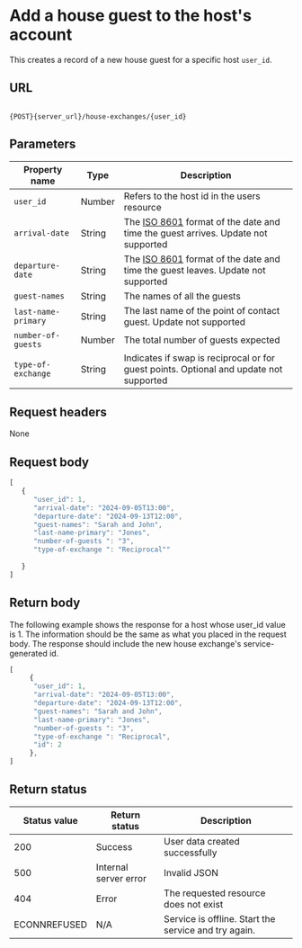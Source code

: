 # Add a house guest to the host's account

This creates a record of a new house guest for a specific host `user_id`.

## URL

```shell

{POST}{server_url}/house-exchanges/{user_id}
```

## Parameters

| Property name | Type | Description |
| ------------- | ----------- | ----------- |
| `user_id` | Number | Refers to the host id in the users resource |
| `arrival-date` | String | The [ISO 8601](https://en.wikipedia.org/wiki/ISO_8601) format of the date and time the guest arrives. Update not supported |
| `departure-date` | String | The [ISO 8601](https://en.wikipedia.org/wiki/ISO_8601) format of the date and time the guest leaves. Update not supported |
| `guest-names` | String |The names of all the guests |
| `last-name-primary` | String |The last name of the point of contact guest. Update not supported |
| `number-of-guests` | Number |The total number of guests expected |
| `type-of-exchange` | String |Indicates if swap is reciprocal or for guest points. Optional and update not supported |

## Request headers

None

## Request body

```js
[
   {
      "user_id": 1,
      "arrival-date": "2024-09-05T13:00",
      "departure-date": "2024-09-13T12:00", 
      "guest-names": "Sarah and John",
      "last-name-primary": "Jones",
      "number-of-guests ": "3",
      "type-of-exchange ": "Reciprocal"" 
    
   }
]
```

## Return body

The following example shows the response for a host whose user_id value is 1. The information should be the same as what you placed in the request body. The response should include the new house exchange's service-generated id.

```js
[
     {
      "user_id": 1,
      "arrival-date": "2024-09-05T13:00",
      "departure-date": "2024-09-13T12:00", 
      "guest-names": "Sarah and John",
      "last-name-primary": "Jones",
      "number-of-guests ": "3",
      "type-of-exchange ": "Reciprocal",  
      "id": 2
     },
]
```

## Return status

| Status value | Return status | Description |
| ------------- | ----------- | ----------- |
| 200 | Success | User data created successfully |
| 500 | Internal server error | Invalid JSON |
| 404 | Error | The requested resource does not exist |
| ECONNREFUSED | N/A | Service is offline. Start the service and try again. |
